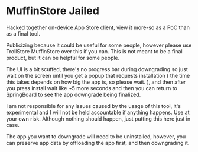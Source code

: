 # MuffinStore Jailed

Hacked together on-device App Store client, view it more-so as a PoC than as a final tool.

Publicizing because it could be useful for some people, however please use TrollStore MuffinStore over this if you can. This is not meant to be a final product, but it can be helpful for some people.

The UI is a bit scuffed, there's no progress bar during downgrading so just wait on the screen until you get a popup that requests installation ( the time this takes depends on how big the app is, so please wait. ), and then after you press install wait like ~5 more seconds and then you can return to SpringBoard to see the app downgrade being finalized.

I am not responsible for any issues caused by the usage of this tool, it's experimental and I will not be held accountable if anything happens. Use at your own risk. Although nothing should happen, just putting this here just in case.

The app you want to downgrade will need to be uninstalled, however, you can preserve app data by offloading the app first, and then downgrading it.
